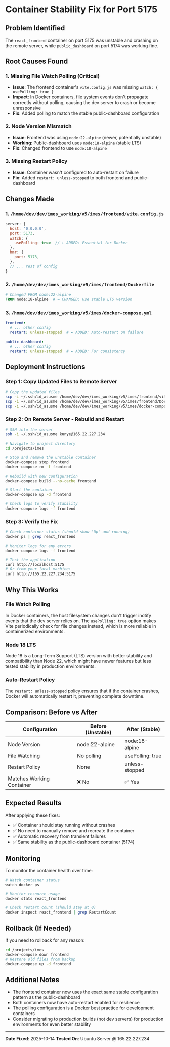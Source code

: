 # Container Stability Fix for Port 5175

## Problem Identified
The `react_frontend` container on port 5175 was unstable and crashing on the remote server, while `public_dashboard` on port 5174 was working fine.

## Root Causes Found

### 1. **Missing File Watch Polling** (Critical)
- **Issue**: The frontend container's `vite.config.js` was missing `watch: { usePolling: true }`
- **Impact**: In Docker containers, file system events don't propagate correctly without polling, causing the dev server to crash or become unresponsive
- **Fix**: Added polling to match the stable public-dashboard configuration

### 2. **Node Version Mismatch**
- **Issue**: Frontend was using `node:22-alpine` (newer, potentially unstable)
- **Working**: Public-dashboard uses `node:18-alpine` (stable LTS)
- **Fix**: Changed frontend to use `node:18-alpine`

### 3. **Missing Restart Policy**
- **Issue**: Container wasn't configured to auto-restart on failure
- **Fix**: Added `restart: unless-stopped` to both frontend and public-dashboard

## Changes Made

### 1. `/home/dev/dev/imes_working/v5/imes/frontend/vite.config.js`
```javascript
server: {
  host: '0.0.0.0',
  port: 5173,
  watch: {
    usePolling: true  // ← ADDED: Essential for Docker
  },
  hmr: {
    port: 5173,
  },
  // ... rest of config
}
```

### 2. `/home/dev/dev/imes_working/v5/imes/frontend/Dockerfile`
```dockerfile
# Changed FROM node:22-alpine
FROM node:18-alpine  # ← CHANGED: Use stable LTS version
```

### 3. `/home/dev/dev/imes_working/v5/imes/docker-compose.yml`
```yaml
frontend:
  # ... other config
  restart: unless-stopped  # ← ADDED: Auto-restart on failure
  
public-dashboard:
  # ... other config
  restart: unless-stopped  # ← ADDED: For consistency
```

## Deployment Instructions

### Step 1: Copy Updated Files to Remote Server
```bash
# Copy the updated files
scp -i ~/.ssh/id_asusme /home/dev/dev/imes_working/v5/imes/frontend/vite.config.js kunye@165.22.227.234:/projects/imes/frontend/
scp -i ~/.ssh/id_asusme /home/dev/dev/imes_working/v5/imes/frontend/Dockerfile kunye@165.22.227.234:/projects/imes/frontend/
scp -i ~/.ssh/id_asusme /home/dev/dev/imes_working/v5/imes/docker-compose.yml kunye@165.22.227.234:/projects/imes/
```

### Step 2: On Remote Server - Rebuild and Restart
```bash
# SSH into the server
ssh -i ~/.ssh/id_asusme kunye@165.22.227.234

# Navigate to project directory
cd /projects/imes

# Stop and remove the unstable container
docker-compose stop frontend
docker-compose rm -f frontend

# Rebuild with new configuration
docker-compose build --no-cache frontend

# Start the container
docker-compose up -d frontend

# Check logs to verify stability
docker-compose logs -f frontend
```

### Step 3: Verify the Fix
```bash
# Check container status (should show 'Up' and running)
docker ps | grep react_frontend

# Monitor logs for any errors
docker-compose logs -f frontend

# Test the application
curl http://localhost:5175
# Or from your local machine:
curl http://165.22.227.234:5175
```

## Why This Works

### File Watch Polling
In Docker containers, the host filesystem changes don't trigger inotify events that the dev server relies on. The `usePolling: true` option makes Vite periodically check for file changes instead, which is more reliable in containerized environments.

### Node 18 LTS
Node 18 is a Long-Term Support (LTS) version with better stability and compatibility than Node 22, which might have newer features but less tested stability in production environments.

### Auto-Restart Policy
The `restart: unless-stopped` policy ensures that if the container crashes, Docker will automatically restart it, preventing complete downtime.

## Comparison: Before vs After

| Configuration | Before (Unstable) | After (Stable) |
|---------------|-------------------|----------------|
| Node Version | node:22-alpine | node:18-alpine |
| File Watching | No polling | usePolling: true |
| Restart Policy | None | unless-stopped |
| Matches Working Container | ❌ No | ✅ Yes |

## Expected Results

After applying these fixes:
- ✅ Container should stay running without crashes
- ✅ No need to manually remove and recreate the container
- ✅ Automatic recovery from transient failures
- ✅ Same stability as the public-dashboard container (5174)

## Monitoring

To monitor the container health over time:
```bash
# Watch container status
watch docker ps

# Monitor resource usage
docker stats react_frontend

# Check restart count (should stay at 0)
docker inspect react_frontend | grep RestartCount
```

## Rollback (If Needed)

If you need to rollback for any reason:
```bash
cd /projects/imes
docker-compose down frontend
# Restore old files from backup
docker-compose up -d frontend
```

## Additional Notes

- The frontend container now uses the exact same stable configuration pattern as the public-dashboard
- Both containers now have auto-restart enabled for resilience
- The polling configuration is a Docker best practice for development containers
- Consider migrating to production builds (not dev servers) for production environments for even better stability

---

**Date Fixed**: 2025-10-14
**Tested On**: Ubuntu Server @ 165.22.227.234


